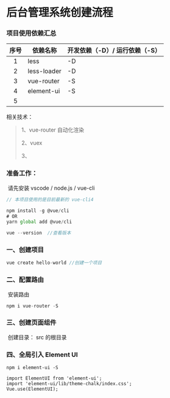 # 后台管理系统创建流程



### 项目使用依赖汇总

| 序号 | 依赖名称    | 开发依赖（-D）/ 运行依赖（-S） |
| :--: | ----------- | ------------------------------ |
|  1   | less        | -D                             |
|  2   | less-loader | -D                             |
|  3   | vue-router  | -S                             |
|  4   | element-ui  | -S                             |
|  5   |             |                                |



相关技术：

> 1、vue-router 自动化渲染
>
> 2、vuex
>
> 3、



### 准备工作：

​		请先安装 vscode / node.js / vue-cli

```javascript
// 本项目使用的是目前最新的 vue-cli4

npm install -g @vue/cli
# OR
yarn global add @vue/cli

vue --version  //查看版本

```



### 一、创建项目

```javascript
vue create hello-world //创建一个项目
```



### 二、配置路由

​	安装路由

```javascript
npm i vue-router -S
```



### 三、创建页面组件

​	创建目录： src 的根目录



### 四、全局引入 Element UI

```vue
npm i element-ui -S

import ElementUI from 'element-ui';
import 'element-ui/lib/theme-chalk/index.css';
Vue.use(ElementUI);
```





























































































